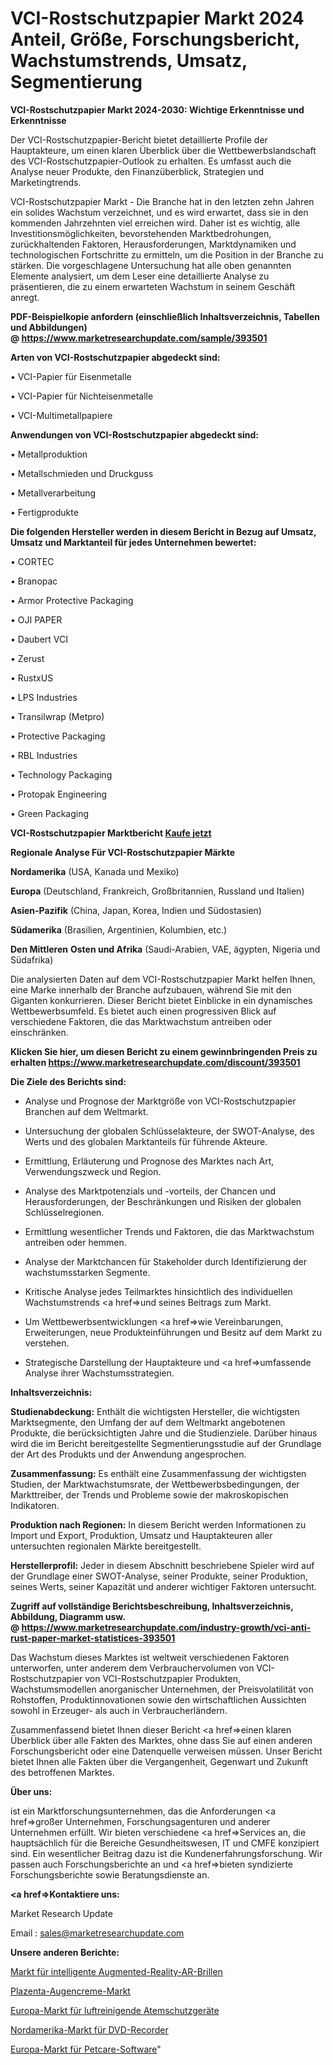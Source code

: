 # VCI-Rostschutzpapier Markt 2024 Anteil, Größe, Forschungsbericht, Wachstumstrends, Umsatz, Segmentierung

<strong>VCI-Rostschutzpapier Markt 2024-2030: Wichtige Erkenntnisse und Erkenntnisse</strong>

Der VCI-Rostschutzpapier-Bericht bietet detaillierte Profile der Hauptakteure, um einen klaren Überblick über die Wettbewerbslandschaft des VCI-Rostschutzpapier-Outlook zu erhalten. Es umfasst auch die Analyse neuer Produkte, den Finanzüberblick, Strategien und Marketingtrends.

VCI-Rostschutzpapier Markt - Die Branche hat in den letzten zehn Jahren ein solides Wachstum verzeichnet, und es wird erwartet, dass sie in den kommenden Jahrzehnten viel erreichen wird. Daher ist es wichtig, alle Investitionsmöglichkeiten, bevorstehenden Marktbedrohungen, zurückhaltenden Faktoren, Herausforderungen, Marktdynamiken und technologischen Fortschritte zu ermitteln, um die Position in der Branche zu stärken. Die vorgeschlagene Untersuchung hat alle oben genannten Elemente analysiert, um dem Leser eine detaillierte Analyse zu präsentieren, die zu einem erwarteten Wachstum in seinem Geschäft anregt.

<strong><b>PDF-Beispielkopie anfordern (einschließlich Inhaltsverzeichnis, Tabellen und Abbildungen) @ </b></strong><strong><a href=https://www.marketresearchupdate.com/sample/393501><strong>https://www.marketresearchupdate.com/sample/393501</u></a></strong></strong>

<strong>Arten von VCI-Rostschutzpapier abgedeckt sind:</strong>

• VCI-Papier für Eisenmetalle

• VCI-Papier für Nichteisenmetalle

• VCI-Multimetallpapiere

<strong>Anwendungen von VCI-Rostschutzpapier abgedeckt sind:</strong>

• Metallproduktion

• Metallschmieden und Druckguss

• Metallverarbeitung

• Fertigprodukte

<strong>Die folgenden Hersteller werden in diesem Bericht in Bezug auf Umsatz, Umsatz und Marktanteil für jedes Unternehmen bewertet:</strong>

• CORTEC

• Branopac

• Armor Protective Packaging

• OJI PAPER

• Daubert VCI

• Zerust

• RustxUS

• LPS Industries

• Transilwrap (Metpro)

• Protective Packaging

• RBL Industries

• Technology Packaging

• Protopak Engineering

• Green Packaging

<strong>VCI-Rostschutzpapier Marktbericht <a href=https://www.marketresearchupdate.com/buynow/393501>Kaufe jetzt</a></strong>

<strong>Regionale Analyse Für VCI-Rostschutzpapier Märkte</strong>

<strong>Nordamerika</strong> (USA, Kanada und Mexiko)

<strong>Europa</strong> (Deutschland, Frankreich, Großbritannien, Russland und Italien)

<strong>Asien-Pazifik</strong> (China, Japan, Korea, Indien und Südostasien)

<strong>Südamerika</strong> (Brasilien, Argentinien, Kolumbien, etc.)

<strong>Den Mittleren</strong> <strong>Osten und Afrika</strong> (Saudi-Arabien, VAE, ägypten, Nigeria und Südafrika)

Die analysierten Daten auf dem VCI-Rostschutzpapier Markt helfen Ihnen, eine Marke innerhalb der Branche aufzubauen, während Sie mit den Giganten konkurrieren. Dieser Bericht bietet Einblicke in ein dynamisches Wettbewerbsumfeld. Es bietet auch einen progressiven Blick auf verschiedene Faktoren, die das Marktwachstum antreiben oder einschränken.

<strong>Klicken Sie hier, um diesen Bericht zu einem gewinnbringenden Preis zu erhalten
</strong><strong><a href=https://www.marketresearchupdate.com/discount/393501>https://www.marketresearchupdate.com/discount/393501</b></u></strong></a>

<strong>Die Ziele des Berichts sind:</strong>

- Analyse und Prognose der Marktgröße von VCI-Rostschutzpapier Branchen auf dem Weltmarkt.

- Untersuchung der globalen Schlüsselakteure, der SWOT-Analyse, des Werts und des globalen Marktanteils für führende Akteure.

- Ermittlung, Erläuterung und Prognose des Marktes nach Art, Verwendungszweck und Region.

- Analyse des Marktpotenzials und -vorteils, der Chancen und Herausforderungen, der Beschränkungen und Risiken der globalen Schlüsselregionen.

- Ermittlung wesentlicher Trends und Faktoren, die das Marktwachstum antreiben oder hemmen.

- Analyse der Marktchancen für Stakeholder durch Identifizierung der wachstumsstarken Segmente.

- Kritische Analyse jedes Teilmarktes hinsichtlich des individuellen Wachstumstrends <a href=>und</a> seines Beitrags zum Markt.

- Um Wettbewerbsentwicklungen <a href=>wie</a> Vereinbarungen, Erweiterungen, neue Produkteinführungen und Besitz auf dem Markt zu verstehen.

- Strategische Darstellung der Hauptakteure und <a href=>umfas</a>sende Analyse ihrer Wachstumsstrategien.

<strong>Inhaltsverzeichnis:</strong>

<strong>Studienabdeckung:</strong> Enthält die wichtigsten Hersteller, die wichtigsten Marktsegmente, den Umfang der auf dem Weltmarkt angebotenen Produkte, die berücksichtigten Jahre und die Studienziele. Darüber hinaus wird die im Bericht bereitgestellte Segmentierungsstudie auf der Grundlage der Art des Produkts und der Anwendung angesprochen.

<strong>Zusammenfassung:</strong> Es enthält eine Zusammenfassung der wichtigsten Studien, der Marktwachstumsrate, der Wettbewerbsbedingungen, der Markttreiber, der Trends und Probleme sowie der makroskopischen Indikatoren.

<strong>Produktion nach Regionen:</strong> In diesem Bericht werden Informationen zu Import und Export, Produktion, Umsatz und Hauptakteuren aller untersuchten regionalen Märkte bereitgestellt.

<strong>Herstellerprofil:</strong> Jeder in diesem Abschnitt beschriebene Spieler wird auf der Grundlage einer SWOT-Analyse, seiner Produkte, seiner Produktion, seines Werts, seiner Kapazität und anderer wichtiger Faktoren untersucht.

<strong><b>Zugriff auf vollständige Berichtsbeschreibung, Inhaltsverzeichnis, Abbildung, Diagramm usw. @ </b></strong><strong><a href=https://www.marketresearchupdate.com/industry-growth/vci-anti-rust-paper-market-statistices-393501>https://www.marketresearchupdate.com/industry-growth/vci-anti-rust-paper-market-statistices-393501</a></strong>

Das Wachstum dieses Marktes ist weltweit verschiedenen Faktoren unterworfen, unter anderem dem Verbrauchervolumen von VCI-Rostschutzpapier von VCI-Rostschutzpapier Produkten, Wachstumsmodellen anorganischer Unternehmen, der Preisvolatilität von Rohstoffen, Produktinnovationen sowie den wirtschaftlichen Aussichten sowohl in Erzeuger- als auch in Verbraucherländern.

Zusammenfassend bietet Ihnen dieser Bericht <a href=>einen</a> klaren Überblick über alle Fakten des Marktes, ohne dass Sie auf einen anderen Forschungsbericht oder eine Datenquelle verweisen müssen. Unser Bericht bietet Ihnen alle Fakten über die Vergangenheit, Gegenwart und Zukunft des betroffenen Marktes.

<strong>Über uns:</strong>

 ist ein Marktforschungsunternehmen, das die Anforderungen <a href=>großer</a> Unternehmen, Forschungsagenturen und anderer Unternehmen erfüllt. Wir bieten verschiedene <a href=>Services</a> an, die hauptsächlich für die Bereiche Gesundheitswesen, IT und CMFE konzipiert sind. Ein wesentlicher Beitrag dazu ist die Kundenerfahrungsforschung. Wir passen auch Forschungsberichte an und <a href=>bieten</a> syndizierte Forschungsberichte sowie Beratungsdienste an.

<strong><a href=>Kontaktiere uns:</a></strong>

Market Research Update

Email : sales@marketresearchupdate.com

<strong>Unsere anderen Berichte:</strong>

<a href=https://www.linkedin.com/pulse/smart-augmented-reality-ar-glasses-market-has-huge-growth>Markt für intelligente Augmented-Reality-AR-Brillen</a>

<a href=https://www.linkedin.com/pulse/placenta-eye-cream-market-size-industry-growth-factors>Plazenta-Augencreme-Markt</a>

<a href=https://www.linkedin.com/pulse/europe-power-air-purifying-respirator-market-size-exclusive>Europa-Markt für luftreinigende Atemschutzgeräte</a>

<a href=https://www.linkedin.com/pulse/north-america-dvd-recorders-market-2023-data>Nordamerika-Markt für DVD-Recorder</a>

<a href=https://www.linkedin.com/pulse/europe-petcare-software-market-trends-2023-updated>Europa-Markt für Petcare-Software</a>"
